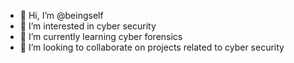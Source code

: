 - 👋 Hi, I’m @beingself
- 👀 I’m interested in cyber security
- 🌱 I’m currently learning cyber forensics
- 💞️ I’m looking to collaborate on projects related to cyber security

<!---
beingself/beingself is a ✨ special ✨ repository because its `README.md` (this file) appears on your GitHub profile.
You can click the Preview link to take a look at your changes.
--->
